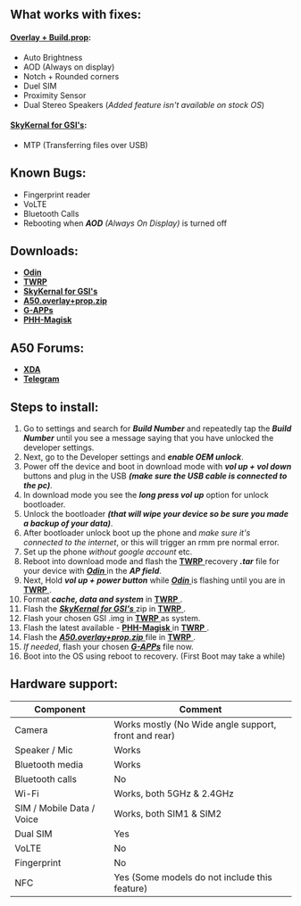 ## What works with fixes:
#### [Overlay + Build.prop](https://t.me/a50_offl/142):
- Auto Brightness
- AOD (Always on display)
- Notch + Rounded corners
- Duel SIM
- Proximity Sensor
- Dual Stereo Speakers (_Added feature isn't available on stock OS_)
#### [SkyKernal for GSI's](https://drive.google.com/file/d/1bhFn7FDPzV9059wJ-dP6CefiPRwp4hDO/view?usp=sharing):
- MTP (Transferring files over USB)

## Known Bugs:
- Fingerprint reader
- VoLTE
- Bluetooth Calls
- Rebooting when _**AOD** (Always On Display)_ is turned off

## Downloads:
- [ **Odin** ](https://odindownload.com/download/Odin3_v3.14.1.zip)
- [ **TWRP** ](http://gofile.me/4xNLJ/Plj8vFfFE)
- [ **SkyKernal for GSI's** ](https://drive.google.com/file/d/1bhFn7FDPzV9059wJ-dP6CefiPRwp4hDO/view?usp=sharing)
- [ **A50.overlay+prop.zip** ](https://t.me/a50_offl/142)
- [ **G-APPs** ](https://opengapps.org/)
- [ **PHH-Magisk** ](https://t.me/a50_offl/117)

## A50 Forums:
- [ **XDA** ](https://forum.xda-developers.com/galaxy-a50)
- [ **Telegram** ](https://t.me/SamsungGalaxyA50)

## Steps to install:

1. Go to settings and search for **_Build Number_** and repeatedly tap the **_Build Number_** until you see a message saying that you have unlocked the developer settings.
2. Next, go to the Developer settings and _**enable OEM unlock**_.
3. Power off the device and boot in download mode with _**vol up + vol down**_ buttons and plug in the USB **_(make sure the USB cable is connected to the pc)_**.
4. In download mode you see the _**long press vol up**_ option for unlock bootloader.
5. Unlock the bootloader **_(that will wipe your device so be sure you made a backup of your data)_**.
6. After bootloader unlock boot up the phone and _make sure it's connected to the internet_, or this will trigger an rmm pre normal error.
7. Set up the phone _without google account_ etc.
8. Reboot into download mode and flash the [ **TWRP** ](http://gofile.me/4xNLJ/Plj8vFfFE) recovery **_.tar_** file for your device with [ _**Odin**_ ](https://odindownload.com/download/Odin3_v3.14.1.zip) in the _**AP field**_.
9. Next, Hold _**vol up + power button**_ while [ _**Odin**_ ](https://odindownload.com/download/Odin3_v3.14.1.zip) is flashing until you are in [ **TWRP** ](http://gofile.me/4xNLJ/Plj8vFfFE).
10. Format _**cache, data and system**_ in [ **TWRP** ](http://gofile.me/4xNLJ/Plj8vFfFE).
11. Flash the [ _**SkyKernal for GSI's**_ ](https://drive.google.com/file/d/1bhFn7FDPzV9059wJ-dP6CefiPRwp4hDO/view?usp=sharing) zip in [ **TWRP** ](http://gofile.me/4xNLJ/Plj8vFfFE).
12. Flash your chosen GSI .img in [ **TWRP** ](http://gofile.me/4xNLJ/Plj8vFfFE) as system.
13. Flash the latest available - [ **PHH-Magisk** ](https://t.me/a50_offl/117) in [ **TWRP** ](http://gofile.me/4xNLJ/Plj8vFfFE).
14. Flash the [ _**A50.overlay+prop.zip**_ ](https://t.me/a50_offl/54) file in [ **TWRP** ](http://gofile.me/4xNLJ/Plj8vFfFE).
15. _If needed_, flash your chosen [_**G-APPs**_](https://opengapps.org/) file now.
16. Boot into the OS using reboot to recovery. (First Boot may take a while)

## Hardware support:

| Component                 |      Comment                                                        |
|---------------------------|---------------------------------------------------------------------|
| Camera                    | Works mostly (No Wide angle support, front and rear)                |
| Speaker / Mic             | Works                                                               |
| Bluetooth media           | Works                                                               |
| Bluetooth calls           | No                                                                  |
| Wi-Fi                     | Works, both 5GHz & 2.4GHz                                           |
| SIM / Mobile Data / Voice | Works, both SIM1 & SIM2                                             |
| Dual SIM                  | Yes                                                                 |
| VoLTE                     | No                                                                  |
| Fingerprint               | No                                                                  |
| NFC                       | Yes (Some models do not include this feature)                       |